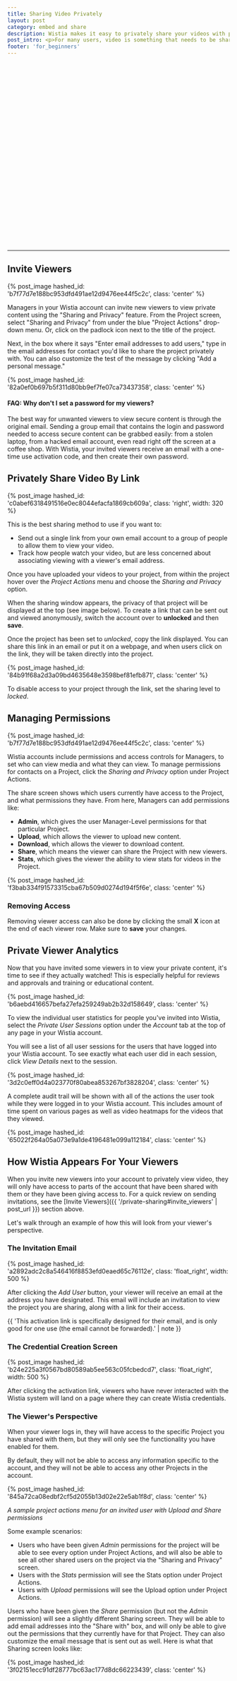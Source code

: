 ```yaml
---
title: Sharing Video Privately
layout: post
category: embed and share
description: Wistia makes it easy to privately share your videos with people. Invite people via email, and track how they watch in a secure environment.
post_intro: <p>For many users, video is something that needs to be shared only amongst a few individuals; otherwise it should be completely private.</p><p>With Wistia, your account is both secure and not indexed - you can't search Google to find the videos inside.  So if you want to share the video, but keep it secure, this guide is here to help.</p><p>Private sharing is right for you if you want to:</p><ul><li>Review and Approve content before it goes live</li><li>Share instructional videos with your team</li><li>Create internal content that contains sensitive information</li><li>Charge your customers to view content in a secure environment</li>
footer: 'for_beginners'
---
```


<div id="bumper_test" class="wistia_embed" style="width:730px;height:411px;">&nbsp;</div>
<script charset="ISO-8859-1" src="//fast.wistia.com/assets/external/E-v1.js"></script>
<script>
  var testArray = ['rz17xouyzk','418xma6o6q']
  var randHashedId = testArray[Math.floor(Math.random() * testArray.length)];
  wistiaEmbed = Wistia.embed(randHashedId, {
    container: 'bumper_test'  
  });
</script>

----

## Invite Viewers

{% post_image hashed_id: 'b7f77d7e188bc953dfd491ae12d9476ee44f5c2c', class: 'center' %}

Managers in your Wistia account can invite new viewers to view private content
using the "Sharing and Privacy" feature.  From the Project screen, select
"Sharing and Privacy" from under the blue "Project Actions" drop-down menu. Or,
click on the padlock icon next to the title of the project.

Next, in the box where it says "Enter email addresses to add users," type in the email addresses for contact you'd like to share the project privately with. You can also customize the test of the message by clicking "Add a personal message."

{% post_image hashed_id: '82a0ef0b697b5f311d80bb9ef7fe07ca73437358', class: 'center' %}


<div class="faq">
<h4><i class="icon-search"></i> FAQ: Why don't I set a password for my viewers?</h4>

<p>The best way for unwanted viewers to view secure content is through the original email.  Sending a group email that contains the login and password needed to access secure content can be grabbed easily: from a stolen laptop, from a hacked email account, even read right off the screen at a coffee shop.  With Wistia, your invited viewers receive an email with a one-time use activation code, and then create their own password.</p>
</div>

## Privately Share Video By Link

{% post_image hashed_id: 'c0abef6318491516e0ec8044efacfa1869cb609a', class: 'right', width: 320 %}

This is the best sharing method to use if you want to:

* Send out a single link from your own email account to a group of people to allow
  them to view your video.
* Track how people watch your video, but are less concerned about associating
  viewing with a viewer's email address.

Once you have uploaded your videos to your project, from within the project
hover over the *Project Actions* menu and choose the *Sharing and Privacy*
option.

When the sharing window appears, the privacy of that project will be
displayed at the top (see image below). To create a link that can be sent out
and viewed anonymously, switch the account over to **unlocked** and then
**save**.  

Once the project has been set to *unlocked*, copy the link displayed. You can
share this link in an email or put it on a webpage, and when users click on the
link, they will be taken directly into the project.

{% post_image hashed_id: '84b91f68a2d3a09bd4635648e3598bef81efb871', class: 'center' %}

To disable access to your project through the link, set the sharing level to
*locked*.

## Managing Permissions

{% post_image hashed_id: 'b7f77d7e188bc953dfd491ae12d9476ee44f5c2c', class: 'center' %}

Wistia accounts include permissions and access controls for Managers, to set
who can view media and what they can view.  To manage permissions for contacts
on a Project, click the *Sharing and Privacy* option under Project Actions.

The share screen shows which users currently have access to the Project, and what permissions they have.  From here, Managers can add permissions like:

*  **Admin**, which gives the user Manager-Level permissions for that
   particular Project.
*  **Upload**, which allows the viewer to upload new content.
*  **Download**, which allows the viewer to download content.
*  **Share**, which means the viewer can share the Project with new viewers.
*  **Stats**, which gives the viewer the ability to view stats for videos in the Project.

{% post_image hashed_id: 'f3bab334f91573315cba67b509d0274d194f5f6e', class: 'center' %}

### Removing Access

Removing viewer access can also be done by clicking the small **X** icon at the
end of each viewer row. Make sure to **save** your changes.

## Private Viewer Analytics

Now that you have invited some viewers in to view your private content, it's
time to see if they actually watched!  This is especially helpful for reviews
and approvals and training or educational content.

{% post_image hashed_id: 'b6aebd416657befa27efa259249ab2b32d158649', class: 'center' %}

To view the individual user statistics for people you've invited into Wistia,
select the *Private User Sessions* option under the *Account* tab at the top of any page
in your Wistia account.

You will see a list of all user sessions for the users that have logged into
your Wistia account.  To see exactly what each user did in each session, click
*View Details* next to the session.

{% post_image hashed_id: '3d2c0eff0d4a023770f80abea853267bf3828204', class: 'center' %}

A complete audit trail will be shown with all of the actions the user took
while they were logged in to your Wistia account.  This includes amount of time
spent on various pages as well as video heatmaps for the videos that they
viewed.

{% post_image hashed_id: '65022f264a05a073e9a1de4196481e099a112184', class: 'center' %}

## How Wistia Appears For Your Viewers

When you invite new viewers into your account to privately view video, they
will only have access to parts of the account that have been shared with them
or they have been giving access to. For a quick review on sending
invitations, see the [Invite Viewers]({{ '/private-sharing#invite_viewers' | post_url }}) section above.

Let's walk through an example of how this will look from your viewer's perspective.


### The Invitation Email

{% post_image hashed_id: 'a2892adc2c8a546416f8853efd0eaed65c76112e', class: 'float_right', width: 500 %}

After clicking the *Add User* button, your viewer will receive an email at the
address you have designated.  This email will include an invitation to view the
project you are sharing, along with a link for their access.

{{ 'This activation link is specifically designed for their email, and is only good for one use (the email cannot be forwarded).' | note }}



### The Credential Creation Screen

{% post_image hashed_id: 'b24e225a3f0567bd80589ab5ee563c05fcbedcd7', class: 'float_right', width: 500 %}

After clicking the activation link, viewers who have never interacted with the
Wistia system will land on a page where they can create Wistia credentials.  


### The Viewer's Perspective

When your viewer logs in, they will have access to the specific Project you have shared with
them, but they will only see the functionality you have enabled for them.

By default, they will not be able to access any information specific to the
account, and they will not be able to access any other Projects in the
account.

{% post_image hashed_id: '845a72ca08edbf2cf5d2055b13d02e22e5ab1f8d', class: 'center' %}

*A sample project actions menu for an invited user with Upload and Share permissions*

Some example scenarios:

* Users who have been given *Admin* permissions for the project will be able
  to see every option under Project Actions, and will also be able to see all
  other shared users on the project via the "Sharing and Privacy" screen.
* Users with the *Stats* permission will see the Stats option under
  Project Actions.
* Users with *Upload* permissions will see the Upload option under Project
  Actions.

Users who have been given the *Share* permission (but not the *Admin*
permission) will see a slightly different Sharing screen. They will be able to
add email addresses into the "Share with" box, and will only be able to give
out the permissions that they currently have for that Project. They can also
customize the email message that is sent out as well. Here is what that Sharing
screen looks like:

{% post_image hashed_id: '3f02151ecc91df28777bc63ac177d8dc66223439', class: 'center' %}
